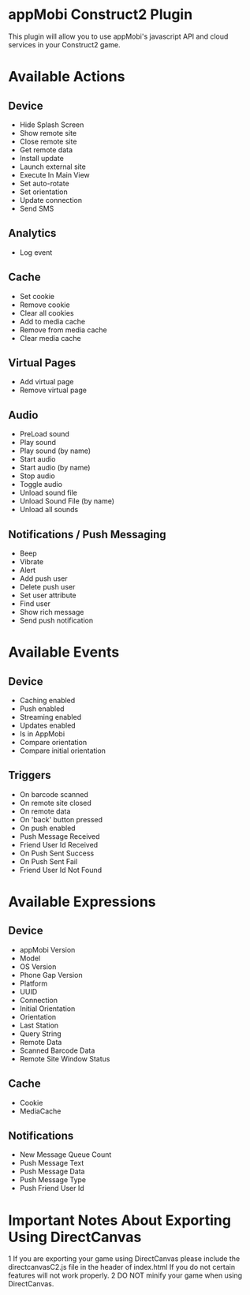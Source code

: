 appMobi Construct2 Plugin
=========================

This plugin will allow you to use appMobi's javascript API and cloud services in your Construct2 game.

Available Actions
=================

Device
------
- Hide Splash Screen
- Show remote site
- Close remote site
- Get remote data
- Install update
- Launch external site
- Execute In Main View
- Set auto-rotate
- Set orientation
- Update connection
- Send SMS

Analytics
---------
- Log event

Cache
-----
- Set cookie
- Remove cookie
- Clear all cookies
- Add to media cache
- Remove from media cache
- Clear media cache

Virtual Pages
-------------
- Add virtual page
- Remove virtual page

Audio
-----
- PreLoad sound
- Play sound
- Play sound (by name)
- Start audio
- Start audio (by name)
- Stop audio
- Toggle audio
- Unload sound file
- Unload Sound File (by name)
- Unload all sounds

Notifications / Push Messaging
------------------------------
- Beep
- Vibrate
- Alert
- Add push user
- Delete push user
- Set user attribute
- Find user
- Show rich message
- Send push notification


Available Events
=====================

Device
------
- Caching enabled
- Push enabled
- Streaming enabled
- Updates enabled
- Is in AppMobi
- Compare orientation
- Compare initial orientation

Triggers
--------
- On barcode scanned
- On remote site closed
- On remote data
- On 'back' button pressed
- On push enabled
- Push Message Received
- Friend User Id Received
- On Push Sent Success
- On Push Sent Fail
- Friend User Id Not Found


Available Expressions
=====================

Device
------
- appMobi Version
- Model
- OS Version
- Phone Gap Version
- Platform
- UUID
- Connection
- Initial Orientation
- Orientation
- Last Station
- Query String
- Remote Data
- Scanned Barcode Data
- Remote Site Window Status

Cache
-----
- Cookie
- MediaCache

Notifications
-------------
- New Message Queue Count
- Push Message Text
- Push Message Data
- Push Message Type
- Push Friend User Id


Important Notes About Exporting Using DirectCanvas
=================================================
1 If you are exporting your game using DirectCanvas please include the directcanvasC2.js file in the header of index.html If you do not certain features will not work properly.
2 DO NOT minify your game when using DirectCanvas.